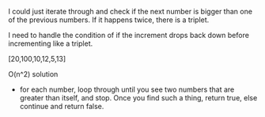 

I could just iterate through and check if the next number is bigger than one of the previous numbers. If it happens twice, there is a triplet.

I need to handle the condition of if the increment drops back down before incrementing like a triplet.


[20,100,10,12,5,13]

O(n^2) solution
- for each number, loop through until you see two numbers that are greater than itself, and stop. Once you find such a thing, return true, else continue and return false. 